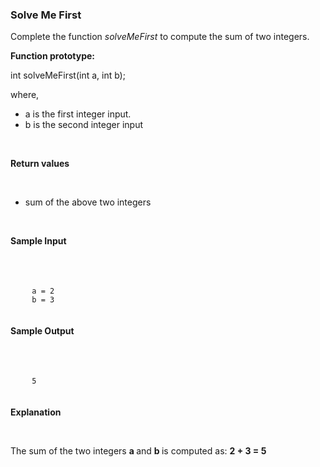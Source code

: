 <h3>Solve Me First</h3>
<p>Complete the function <em>solveMeFirst</em> to compute the sum of two integers.</p>
<p><strong>Function prototype:</strong></p>
<p>int solveMeFirst(int a, int b);</p>
<p>where,</p>
<ul>
  <li>a is the first integer input.</li>
  <li>b is the second integer input</li>
</ul>
<br>
<p><strong>Return values</strong></p>
<br>
<ul>
  <li> sum of the above two integers</li>
</ul>
<br>
<p><strong>Sample Input</strong></p>
<br>
<code style = "display:block; padding:20px;">
  a = 2
  b = 3
</code>
<p><strong>Sample Output</strong></p>
<br>
<code style = "display:block; padding:20px;">
  5
</code>
<p><strong>Explanation</strong></p>
<br>
<p>The sum of the two integers <strong> a </strong> and <strong> b </strong> is computed as: <strong> 2 + 3 = 5 </strong>
